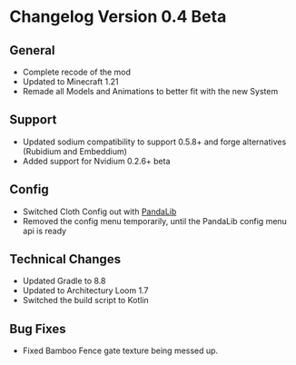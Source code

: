 # Changelog Version 0.4 Beta

## General
* Complete recode of the mod
* Updated to Minecraft 1.21
* Remade all Models and Animations to better fit with the new System

## Support
* Updated sodium compatibility to support 0.5.8+ and forge alternatives (Rubidium and Embeddium)
* Added support for Nvidium 0.2.6+ beta

## Config
* Switched Cloth Config out with [PandaLib](https://www.curseforge.com/minecraft/mc-mods/pandalib)
* Removed the config menu temporarily, until the PandaLib config menu api is ready

## Technical Changes
* Updated Gradle to 8.8
* Updated to Architectury Loom 1.7
* Switched the build script to Kotlin

## Bug Fixes
* Fixed Bamboo Fence gate texture being messed up.